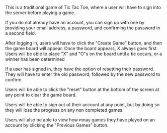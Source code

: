 This is a traditional game of Tic Tac Toe, where a user will have to sign into the server before playing a game.

If you do not already have an account, you can sign up with one by providing your email address, a password, and confirming the password in a second field.

After logging in, users will have to click the "Create Game" button, and then the game board will appear. Once the board appears, X always goes first. Users will be able to place "X" and "O"s on the board until a tie occurs, or a winner has been determined

If a user has signed in, they have the option of resetting their password. They will have to enter the old password, followed by the new password to confirm.

Users will be able to click the "reset" button at the bottom of the screen at any point to clear the game board.

Users will be able to sign out of their account at any point, but by doing so they will lose the progress on any non completed games.

Users will also be able to view how mnay games they have played on an account by clicking the "Previous Games" button.
